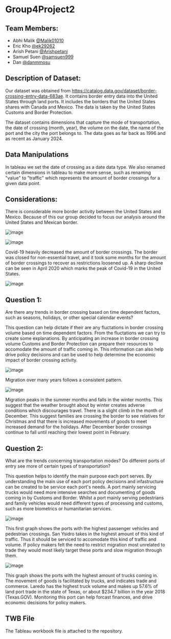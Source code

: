 # Group4Project2

## Team Members:

- Abhi Malik [@Malik01010](https://github.com/Malik01010)
- Eric Kho [@ek29262](https://github.com/ek29262)
- Arish Petani [@Arishpetani](https://github.com/Arishpetani)
- Samuel Suen [@samsuen999](https://github.com/samsuen999)
- Dan [@danmmosu](https://github.com/danmmosu)



## Description of Dataset:

Our dataset was obtained from https://catalog.data.gov/dataset/border-crossing-entry-data-683ae. It contains border entry data into the United States through land ports. It includes the borders that the United States shares with Canada and Mexico. The data is taken by the United States Customs and Border Protection. 

The dataset contains dimensions that capture the mode of transportation, the date of crossing (month, year), the volume on the date, the name of the port and the city the port belongs to. The data goes as far back as 1996 and as recent as January 2024.


## Data Manipulations

In tableau we set the date of crossing as a date data type. We also renamed certain dimensions in tableau to make more sense, such as renaming "value" to "traffic" which represents the amount of border crossings for a given data point.

## Considerations:

There is considerable more border activity between the United States and Mexico. Because of this our group decided to focus our analysis around the United States and Mexican border.


![image](https://github.com/user-attachments/assets/e42fff08-eb7e-4c4c-972a-821acd06defd)

![image](https://github.com/user-attachments/assets/9d2499c2-672b-4c07-b6d6-37e064c2a8df)                   


Covid-19 heavily decreased the amount of border crossings. The border was closed for non-essential travel, and it took some months for the amount of border crossings to recover as restrictions loosened up. A sharp decline can be seen in April 2020 which marks the peak of Covid-19 in the United States.

![image](https://github.com/user-attachments/assets/3e82a0f9-2aef-4b33-a815-955fa424e6a4)



## Question 1:

Are there any trends in border crossing based on time dependent factors, such as seasons, holidays, or other special calendar events?

This question can help dictate if their are any fluctations in border crossing volume based on time dependent factors. From the fluctations we can try to create some explanations. By anticipating an increase in border crossing volume Customs and Border Protection can prepare their resources to accomodate the amount of traffic coming in. This information can also help drive policy decisions and can be used to help determine the economic impact of border crossing activity.

![image](https://github.com/user-attachments/assets/6eff26eb-ca47-4e19-b79a-beb0f7a5df1b)

Migration over many years follows a consistent pattern. 

![image](https://github.com/user-attachments/assets/75cfb09e-b418-40a3-bfbb-cc6a0547542a)

Migration peaks in the summer months and falls in the winter months. This suggest that the weather brought about by winter creates adverse conditions which discourages travel. There is a slight climb in the month of December. This suggest families are crossing the border to see relatives for Christmas and that there is increased movements of goods to meet increased demand for the holidays. After December border crossings continue to fall until reaching their lowest point in February. 

## Question 2:

What are the trends concerning transportation modes? Do different ports of entry see more of certain types of transportation?

This question helps to identify the main purpose each port serves. By understanding the main use of each port policy decisions and infastructure can be created to be service each port's needs. A port mainly servicing trucks would need more intensive searches and documenting of goods coming in by Customs and Border. Whilst a port mainly serving pedestrians and family vehicles would need different types of processing and customs, such as more biometrics or humanitarian services.

![image](https://github.com/user-attachments/assets/6f529d67-3b10-4652-b6b3-42c983572ce4)

This first graph shows the ports with the highest passenger vehicles and pedestrian crossings. San Ysidro takes in the highest amount of this kind of traffic. Thus it should be serviced to accomodate this kind of traffic and volume. If policy makers felt the need to restrict migration most unrelated to trade they would most likely target these ports and slow migration through them. 

![image](https://github.com/user-attachments/assets/ed19ac2c-cee9-4132-8eb5-b44bf2b7a310)

This graph shows the ports with the highest amount of trucks coming in. The movement of goods is facilitated by trucks, and indicates trade and commerce. Laredo has the highest truck volume and makes up 57.6% of land port trade in the state of Texas, or about $234.7 billion in the year 2018 (Texas.GOV). Monitoring this port can help forcast finances, and drive economic decisions for policy makers. 

## TWB File

The Tableau workbook file is attached to the repository.
